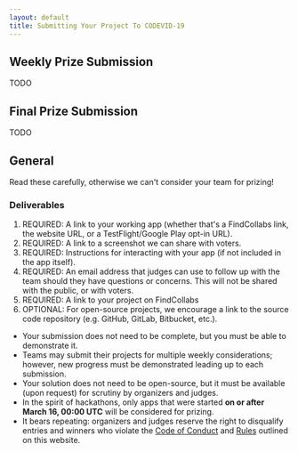 ```yaml
---
layout: default
title: Submitting Your Project To CODEVID-19
---
```


## Weekly Prize Submission

TODO

## Final Prize Submission

TODO

## General

Read these carefully, otherwise we can't consider your team for prizing!

### Deliverables

1. REQUIRED: A link to your working app (whether that's a FindCollabs link, the website URL, or a TestFlight/Google Play opt-in URL).
2. REQUIRED: A link to a screenshot we can share with voters.
3. REQUIRED: Instructions for interacting with your app (if not included in the app itself).
4. REQUIRED: An email address that judges can use to follow up with the team should they have questions or concerns. This will not be shared with the public, or with voters.
5. REQUIRED: A link to your project on FindCollabs
6. OPTIONAL: For open-source projects, we encourage a link to the source code repository (e.g. GitHub, GitLab, Bitbucket, etc.).

*   Your submission does not need to be complete, but you must be able to demonstrate it.
*   Teams may submit their projects for multiple weekly considerations; however, new progress must be demonstrated leading up to each submission.
*   Your solution does not need to be open-source, but it must be available (upon request) for scrutiny by organizers and judges.
*   In the spirit of hackathons, only apps that were started **on or after March 16, 00:00 UTC** will be considered for prizing.
*   It bears repeating: organizers and judges reserve the right to disqualify entries and winners who violate the [Code of Conduct](/code-of-conduct.html) and [Rules](/policies/rules.html) outlined on this website.